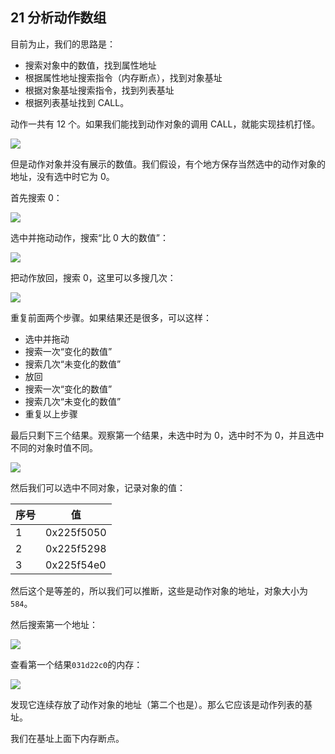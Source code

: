 ## 21 分析动作数组

目前为止，我们的思路是：

+   搜索对象中的数值，找到属性地址
+   根据属性地址搜索指令（内存断点），找到对象基址
+   根据对象基址搜索指令，找到列表基址
+   根据列表基址找到 CALL。

动作一共有 12 个。如果我们能找到动作对象的调用 CALL，就能实现挂机打怪。

![](https://wx1.sinaimg.cn/square/841aea59ly1foogsti9daj20bq05waa6.jpg)

但是动作对象并没有展示的数值。我们假设，有个地方保存当然选中的动作对象的地址，没有选中时它为 0。

首先搜索 0：

![](https://wx4.sinaimg.cn/square/841aea59ly1foogt6tdplj20d70acq3c.jpg)

选中并拖动动作，搜索“比 0 大的数值”：

![](https://wx4.sinaimg.cn/square/841aea59ly1foogteff2zj20cz0a5dgc.jpg)

把动作放回，搜索 0，这里可以多搜几次：

![](https://wx1.sinaimg.cn/square/841aea59ly1foogtnjbg7j20d00a6q3b.jpg)

重复前面两个步骤。如果结果还是很多，可以这样：

+   选中并拖动
+   搜索一次“变化的数值”
+   搜索几次“未变化的数值”
+   放回
+   搜索一次“变化的数值”
+   搜索几次“未变化的数值”
+   重复以上步骤

最后只剩下三个结果。观察第一个结果，未选中时为 0，选中时不为 0，并且选中不同的对象时值不同。

![](https://wx3.sinaimg.cn/square/841aea59ly1foogty05knj207k03tglh.jpg)

然后我们可以选中不同对象，记录对象的值：

| 序号 | 值 |
| --- | --- |
| 1 | 0x225f5050 |
| 2 | 0x225f5298 |
| 3 | 0x225f54e0 |

然后这个是等差的，所以我们可以推断，这些是动作对象的地址，对象大小为`584`。

然后搜索第一个地址：

![](https://wx4.sinaimg.cn/square/841aea59ly1foogu75df2j20fq04umx9.jpg)

查看第一个结果`031d22c0`的内存：

![](https://wx2.sinaimg.cn/square/841aea59ly1fooguhrigmj20fx098gmp.jpg)

发现它连续存放了动作对象的地址（第二个也是）。那么它应该是动作列表的基址。

我们在基址上面下内存断点。


